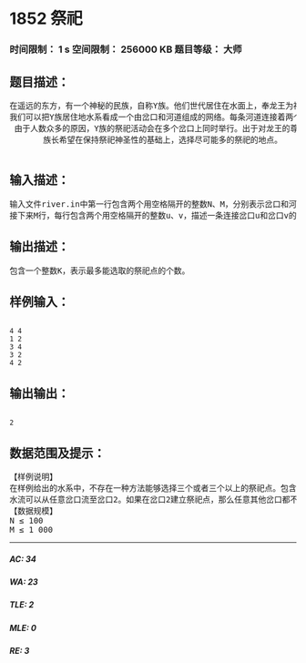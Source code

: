 # 1852 祭祀   
### 时间限制： 1 s     空间限制： 256000 KB     题目等级： 大师  
## 题目描述：  

<pre>
在遥远的东方，有一个神秘的民族，自称Y族。他们世代居住在水面上，奉龙王为神。每逢重大庆典，Y族都会在水面上举办盛大的祭祀活动。
我们可以把Y族居住地水系看成一个由岔口和河道组成的网络。每条河道连接着两个岔口，并且水在河道内按照一个固定的方向流动。显然，水系中不会有环流（下图描述一个环流的例子）。
 由于人数众多的原因，Y族的祭祀活动会在多个岔口上同时举行。出于对龙王的尊重，这些祭祀地点的选择必须非常慎重。准确地说，Y族人认为，如果水流可以从一个祭祀点流到另外一个祭祀点，那么祭祀就会失去它神圣的意义。
       族长希望在保持祭祀神圣性的基础上，选择尽可能多的祭祀的地点。

</pre>
  
  
## 输入描述：  

<pre>
输入文件river.in中第一行包含两个用空格隔开的整数N、M，分别表示岔口和河道的数目，岔口从1到N编号。
接下来M行，每行包含两个用空格隔开的整数u、v，描述一条连接岔口u和岔口v的河道，水流方向为自u向v。
</pre>
  
  
## 输出描述：  

<pre>
包含一个整数K，表示最多能选取的祭祀点的个数。
</pre>
  
  
## 样例输入：  

<pre><code>
4 4
1 2
3 4
3 2
4 2
</code></pre>
  
  
## 输出输出：  

<pre><code>
2
</code></pre>
  
  
## 数据范围及提示：  

<pre>
【样例说明】
在样例给出的水系中，不存在一种方法能够选择三个或者三个以上的祭祀点。包含两个祭祀点的测试点的方案有两种：选择岔口1与岔口3，选择岔口1与岔口4。
水流可以从任意岔口流至岔口2。如果在岔口2建立祭祀点，那么任意其他岔口都不能建立祭祀点，但是在最优的一种祭祀点的选取方案中我们可以建立两个祭祀点，所以岔口2不能建立祭祀点。对于其他岔口，至少存在一个最优方案选择该岔口为祭祀点.
【数据规模】
N ≤ 100
M ≤ 1 000
</pre>
  
  
***  

##### AC: 34  
##### WA: 23  
##### TLE: 2  
##### MLE: 0  
##### RE: 3  
